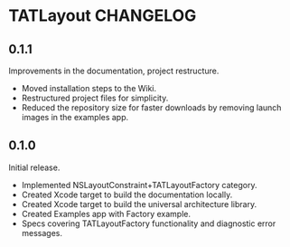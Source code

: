 # TATLayout CHANGELOG

## 0.1.1

Improvements in the documentation, project restructure.

- Moved installation steps to the Wiki.
- Restructured project files for simplicity.
- Reduced the repository size for faster downloads by removing launch images in the examples app.

## 0.1.0

Initial release.

- Implemented NSLayoutConstraint+TATLayoutFactory category.
- Created Xcode target to build the documentation locally.
- Created Xcode target to build the universal architecture library.
- Created Examples app with Factory example.
- Specs covering TATLayoutFactory functionality and diagnostic error messages.
